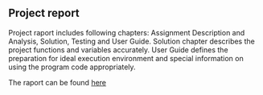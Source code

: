 ## Project report

Project raport includes following chapters:	Assignment Description and Analysis, Solution, Testing and User Guide.
Solution chapter describes the project functions and variables accurately. User Guide defines the preparation for ideal execution environment and special information on using the program code appropriately.

The raport can be found [here](https://github.com/svekho/Optical_Tachometer/blob/master/doc/SULPRORAP.pdf)
